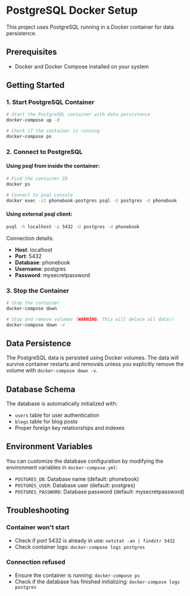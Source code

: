 # PostgreSQL Docker Setup

This project uses PostgreSQL running in a Docker container for data persistence.

## Prerequisites

- Docker and Docker Compose installed on your system

## Getting Started

### 1. Start PostgreSQL Container

```bash
# Start the PostgreSQL container with data persistence
docker-compose up -d

# Check if the container is running
docker-compose ps
```

### 2. Connect to PostgreSQL

#### Using psql from inside the container:

```bash
# Find the container ID
docker ps

# Connect to psql console
docker exec -it phonebook-postgres psql -U postgres -d phonebook
```

#### Using external psql client:

```bash
psql -h localhost -p 5432 -U postgres -d phonebook
```

Connection details:

- **Host**: localhost
- **Port**: 5432
- **Database**: phonebook
- **Username**: postgres
- **Password**: mysecretpassword

### 3. Stop the Container

```bash
# Stop the container
docker-compose down

# Stop and remove volumes (WARNING: This will delete all data!)
docker-compose down -v
```

## Data Persistence

The PostgreSQL data is persisted using Docker volumes. The data will survive container restarts and removals unless you explicitly remove the volume with `docker-compose down -v`.

## Database Schema

The database is automatically initialized with:

- `users` table for user authentication
- `blogs` table for blog posts
- Proper foreign key relationships and indexes

## Environment Variables

You can customize the database configuration by modifying the environment variables in `docker-compose.yml`:

- `POSTGRES_DB`: Database name (default: phonebook)
- `POSTGRES_USER`: Database user (default: postgres)
- `POSTGRES_PASSWORD`: Database password (default: mysecretpassword)

## Troubleshooting

### Container won't start

- Check if port 5432 is already in use: `netstat -an | findstr 5432`
- Check container logs: `docker-compose logs postgres`

### Connection refused

- Ensure the container is running: `docker-compose ps`
- Check if the database has finished initializing: `docker-compose logs postgres`
